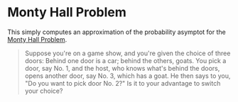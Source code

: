 # Monty Hall Problem

This simply computes an approximation of the probability asymptot for the [Monty Hall Problem](http://en.wikipedia.org/wiki/Monty_Hall_problem).

> Suppose you're on a game show, and you're given the choice of three doors:
> Behind one door is a car; behind the others, goats.
> You pick a door, say No. 1, and the host, who knows what's behind the doors, opens another door, say No. 3, which has a goat.
> He then says to you, "Do you want to pick door No. 2?"
> Is it to your advantage to switch your choice?
